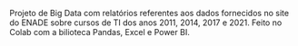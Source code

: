 Projeto de Big Data com relatórios referentes aos dados fornecidos no site do ENADE sobre cursos de TI dos anos 2011, 2014, 2017 e 2021.
Feito no Colab com a bilioteca Pandas, Excel e Power BI.
